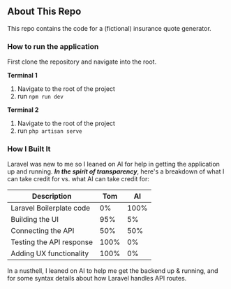 ## About This Repo

This repo contains the code for a (fictional) insurance quote generator.

### How to run the application

First clone the repository and navigate into the root.

**Terminal 1**

1. Navigate to the root of the project
2. run `npm run dev`

**Terminal 2**

1. Navigate to the root of the project
2. run `php artisan serve`

### How I Built It

Laravel was new to me so I leaned on AI for help in getting the application up and running. **_In the spirit of transparency_**, here's a breakdown of what I can take credit for vs. what AI can take credit for:

| Description              | Tom  | AI   |
| ------------------------ | ---- | ---- |
| Laravel Boilerplate code | 0%   | 100% |
| Building the UI          | 95%  | 5%   |
| Connecting the API       | 50%  | 50%  |
| Testing the API response | 100% | 0%   |
| Adding UX functionality  | 100% | 0%   |

In a nusthell, I leaned on AI to help me get the backend up & running, and for some syntax details about how Laravel handles API routes.
